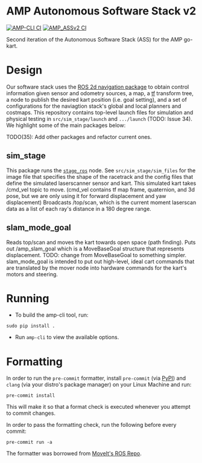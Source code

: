 # AMP Autonomous Software Stack v2
[![AMP-CLI CI](https://github.com/Autonomous-Motorsports-Purdue/AMP_ASSv2/actions/workflows/cli.yml/badge.svg)](https://github.com/Autonomous-Motorsports-Purdue/AMP_ASSv2/actions/workflows/cli.yml)     [![AMP_ASSv2 CI](https://github.com/Autonomous-Motorsports-Purdue/AMP_ASSv2/actions/workflows/ci.yml/badge.svg)](https://github.com/Autonomous-Motorsports-Purdue/AMP_ASSv2/actions/workflows/ci.yml)

Second iteration of the Autonomous Software Stack (ASS) for the AMP go-kart.

# Design
Our software stack uses the [ROS 2d navigation package](http://wiki.ros.org/navigation) to obtain control information given sensor and odometry sources, a map, a [tf](http://wiki.ros.org/tf) transform tree, a node to publish the desired kart position (i.e. goal setting), and a set of configurations for the naviagtion stack's global and local planners and costmaps.
This repository contains top-level launch files for simulation and physical testing in `src/sim_stage/launch` and `.../launch` (TODO: Issue 34). We highlight some of the main packages below:

TODO(35): Add other packages and refactor current ones.

## sim_stage
This package runs the [`stage_ros`](http://wiki.ros.org/stage_ros) node. See `src/sim_stage/sim_files` for the image file that specifies the shape of the racetrack and the config files that define the simulated laserscanner sensor and kart.
This simulated kart takes /cmd\_vel topic to move. (cmd\_vel contains tf map frame, quaternion, and 3d pose, but we are only using it for forward displacement and yaw displacement)
Broadcasts /top/scan, which is the current moment laserscan data as a list of each ray's distance in a 180 degree range.

## slam_mode_goal
Reads top/scan and moves the kart towards open space (path finding). Puts out /amp\_slam\_goal which is a MoveBaseGoal structure that represents displacement. TODO: change from MoveBaseGoal to something simpler.
slam\_mode\_goal is intended to put out high-level, ideal cart commands that are translated by the mover node into hardware commands for the kart's motors and steering.

# Running
* To build the amp-cli tool, run:
```
sudo pip install .
```

* Run `amp-cli` to view the available options.

# Formatting
In order to run the `pre-commit` formatter, install `pre-commit` (via [PyPI](https://pypi.org/project/pre-commit/)) and `clang` (via your distro's package manager) on your Linux Machine and run:
```
pre-commit install
```
This will make it so that a format check is executed whenever you attempt to commit changes.

In order to pass the formatting check, run the following before every commit:
```
pre-commit run -a
```

The formatter was borrowed from [MoveIt's ROS Repo](https://github.com/ros-planning/moveit2).
